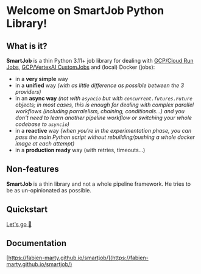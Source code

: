 # Welcome on SmartJob Python Library!

## What is it?

**SmartJob** is a thin Python 3.11+ job library for dealing with [GCP/Cloud Run Jobs](https://cloud.google.com/run), [GCP/VertexAI CustomJobs](https://cloud.google.com/vertex-ai/docs/training/create-custom-job) and (local) Docker (jobs):

- in a **very simple** way
- in a **unified** way *(with as little difference as possible between the 3 providers)*
- in an **async way** *(not with `asyncio` but with `concurrent.futures.Future` objects; in most cases, this is enough for dealing with complex parallel workflows (including parralelism, chaining, conditionals...) and you don't need to learn another pipeline workflow or switching your whole codebase to `asyncio`)*
- in a **reactive** way *(when you're in the experimentation phase, you can pass the main Python script without rebuilding/pushing a whole docker image at each attempt)*
- in a **production ready** way (with retries, timeouts...)


## Non-features

**SmartJob** is a thin library and not a whole pipeline framework. He tries to be as un-opinionated as possible.

## Quickstart

[Let's go 🚀](https://fabien-marty.github.io/smartjob/tutorials/quickstart/)

## Documentation

[https://fabien-marty.github.io/smartjob/](https://fabien-marty.github.io/smartjob/)
